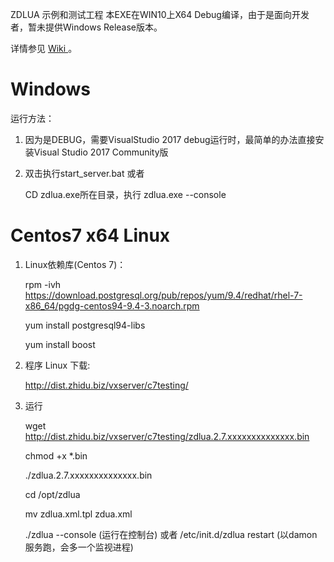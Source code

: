 ZDLUA 示例和测试工程
本EXE在WIN10上X64 Debug编译，由于是面向开发者，暂未提供Windows Release版本。

详情参见  <a href="https://github.com/ymwang78/zdlua/wiki"> Wiki </a>。

<h1> Windows </h1> 

运行方法：

1. 因为是DEBUG，需要VisualStudio 2017 debug运行时，最简单的办法直接安装Visual Studio 2017 Community版

2. 双击执行start_server.bat 或者

   CD zdlua.exe所在目录，执行 zdlua.exe --console

<h1> Centos7 x64 Linux  </h1>

1. Linux依赖库(Centos 7)：

    rpm -ivh https://download.postgresql.org/pub/repos/yum/9.4/redhat/rhel-7-x86_64/pgdg-centos94-9.4-3.noarch.rpm
    
    yum install postgresql94-libs
    
    yum install boost
    
2. 程序 Linux 下载:

    http://dist.zhidu.biz/vxserver/c7testing/

3. 运行

    wget http://dist.zhidu.biz/vxserver/c7testing/zdlua.2.7.xxxxxxxxxxxxxx.bin
    
    chmod +x *.bin
    
    ./zdlua.2.7.xxxxxxxxxxxxxx.bin
    
    cd /opt/zdlua
    
    mv zdlua.xml.tpl zdua.xml
    
    ./zdlua --console  (运行在控制台) 或者 /etc/init.d/zdlua restart (以damon服务跑，会多一个监视进程)


